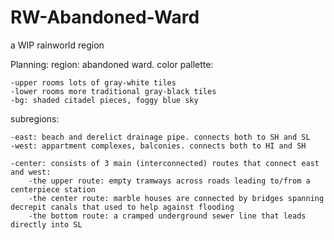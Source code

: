 # RW-Abandoned-Ward
a WIP rainworld region


Planning:
region: abandoned ward.
color pallette:

	-upper rooms lots of gray-white tiles 
	-lower rooms more traditional gray-black tiles
	-bg: shaded citadel pieces, foggy blue sky


subregions:

	-east: beach and derelict drainage pipe. connects both to SH and SL
	-west: appartment complexes, balconies. connects both to HI and SH
	
	-center: consists of 3 main (interconnected) routes that connect east and west:
		-the upper route: empty tramways across roads leading to/from a centerpiece station
		-the center route: marble houses are connected by bridges spanning decrepit canals that used to help against flooding
		-the bottom route: a cramped underground sewer line that leads directly into SL
